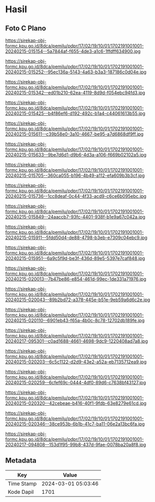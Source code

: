 # Hasil

## Foto C Plano

https://sirekap-obj-formc.kpu.go.id/8dca/pemilu/pdpr/17/02/19/10/01/1702191001001-20240215-015154--5a7844af-f655-4de3-a1c6-1ffdff634900.jpg

https://sirekap-obj-formc.kpu.go.id/8dca/pemilu/pdpr/17/02/19/10/01/1702191001001-20240215-015252--95ec136a-5143-4a63-b3a3-187186c0d04e.jpg

https://sirekap-obj-formc.kpu.go.id/8dca/pemilu/pdpr/17/02/19/10/01/1702191001001-20240215-015342--ed01b210-62ea-4119-8d9d-f054ebc94fd3.jpg

https://sirekap-obj-formc.kpu.go.id/8dca/pemilu/pdpr/17/02/19/10/01/1702191001001-20240215-015425--b4f86ef6-d192-492c-b1a4-c44061613b55.jpg

https://sirekap-obj-formc.kpu.go.id/8dca/pemilu/pdpr/17/02/19/10/01/1702191001001-20240215-015611--c39b58e0-3a10-4667-be95-a7d6868df9ff.jpg

https://sirekap-obj-formc.kpu.go.id/8dca/pemilu/pdpr/17/02/19/10/01/1702191001001-20240215-015633--9be7d6d1-d9b6-4d3a-a106-f669b02102a5.jpg

https://sirekap-obj-formc.kpu.go.id/8dca/pemilu/pdpr/17/02/19/10/01/1702191001001-20240215-015705--360ca055-b196-4b49-a112-efa609b3b3cf.jpg

https://sirekap-obj-formc.kpu.go.id/8dca/pemilu/pdpr/17/02/19/10/01/1702191001001-20240215-015736--1cc8deaf-0c44-4f33-acd9-c6ce6b095ebc.jpg

https://sirekap-obj-formc.kpu.go.id/8dca/pemilu/pdpr/17/02/19/10/01/1702191001001-20240215-015849--24aaccb7-93fc-4401-938f-b1e9a67c042a.jpg

https://sirekap-obj-formc.kpu.go.id/8dca/pemilu/pdpr/17/02/19/10/01/1702191001001-20240215-015911--5fdd50d4-de88-4798-b3eb-e7309c04ebc9.jpg

https://sirekap-obj-formc.kpu.go.id/8dca/pemilu/pdpr/17/02/19/10/01/1702191001001-20240215-015951--6a9c5f9d-be3f-436d-89e5-5397e7caf848.jpg

https://sirekap-obj-formc.kpu.go.id/8dca/pemilu/pdpr/17/02/19/10/01/1702191001001-20240215-020013--7b47be86-e854-461d-99ec-1de331a71976.jpg

https://sirekap-obj-formc.kpu.go.id/8dca/pemilu/pdpr/17/02/19/10/01/1702191001001-20240215-020043--89b2bd72-a378-445e-b51e-9eb59a6d6c2e.jpg

https://sirekap-obj-formc.kpu.go.id/8dca/pemilu/pdpr/17/02/19/10/01/1702191001001-20240215-020110--6901eb43-f65a-4b0c-8c78-12702db189fe.jpg

https://sirekap-obj-formc.kpu.go.id/8dca/pemilu/pdpr/17/02/19/10/01/1702191001001-20240217-095301--c0ad1688-4661-4698-9dc9-1220408ad7a8.jpg

https://sirekap-obj-formc.kpu.go.id/8dca/pemilu/pdpr/17/02/19/10/01/1702191001001-20240215-020203--6c5c1122-d2d9-43e2-a52a-eb7135712ea9.jpg

https://sirekap-obj-formc.kpu.go.id/8dca/pemilu/pdpr/17/02/19/10/01/1702191001001-20240215-020259--6cfef69c-0444-4df0-89d6-c7638bf43127.jpg

https://sirekap-obj-formc.kpu.go.id/8dca/pemilu/pdpr/17/02/19/10/01/1702191001001-20240215-020320--42cebeae-b416-40f1-9fdb-63e8279e61cd.jpg

https://sirekap-obj-formc.kpu.go.id/8dca/pemilu/pdpr/17/02/19/10/01/1702191001001-20240215-020346--38ce953b-6b1b-41c7-ba11-06e2a13bc6fa.jpg

https://sirekap-obj-formc.kpu.go.id/8dca/pemilu/pdpr/17/02/19/10/01/1702191001001-20240217-094808--153d1f95-99b8-437d-9fae-0078ba20a8f8.jpg


## Metadata

| Key        | Value               |
| ---------- | ------------------- |
| Time Stamp | 2024-03-01 05:03:46 |
| Kode Dapil | 1701                |



